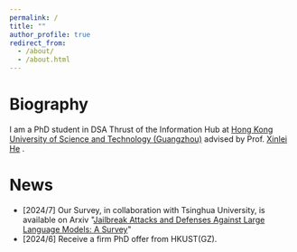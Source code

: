 ```yaml
---
permalink: /
title: ""
author_profile: true
redirect_from: 
  - /about/
  - /about.html
---
```


# Biography

I am a PhD student in DSA Thrust of the Information Hub at [Hong Kong University of Science and Technology (Guangzhou)](https://www.hkust-gz.edu.cn/) advised by Prof. [Xinlei He](https://xinleihe.github.io/) .

News
======
- [2024/7] Our Survey, in collaboration with Tsinghua University, is available on Arxiv "[Jailbreak Attacks and Defenses Against Large Language Models: A Survey](https://arxiv.org/pdf/2407.04295)"
- [2024/6] Receive a firm PhD offer from HKUST(GZ).
